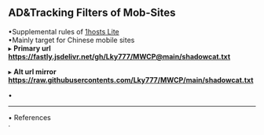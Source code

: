 ##  AD&Tracking Filters of Mob-Sites  

•Supplemental rules of [1hosts Lite](https://github.com/badmojr/1Hosts/)  
•Mainly target for Chinese mobile sites  
▸ **Primary url**  
**https://fastly.jsdelivr.net/gh/Lky777/MWCP@main/shadowcat.txt**  

▸ **Alt url mirror**  
**https://raw.githubusercontents.com/Lky777/MWCP/main/shadowcat.txt**   

•   
___
• References  
· 
